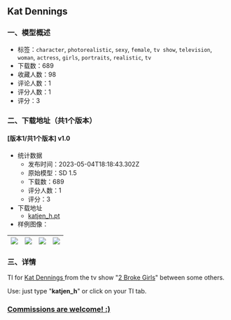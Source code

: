 ## Kat Dennings
### 一、模型概述

- 标签：`character`, `photorealistic`, `sexy`, `female`, `tv show`, `television`, `woman`, `actress`, `girls`, `portraits`, `realistic`, `tv`
- 下载数：689
- 收藏人数：98
- 评论人数：1
- 评分人数：1
- 评分：3

### 二、下载地址（共1个版本）

#### [版本1/共1个版本] v1.0

- 统计数据
  - 发布时间：2023-05-04T18:18:43.302Z
  - 原始模型：SD 1.5
  - 下载数：689
  - 评分人数：1
  - 评分：3
- 下载地址
  - [katjen_h.pt](https://civitai.com/api/download/models/58669)
- 样例图像：

| <img src="https://image.civitai.com/xG1nkqKTMzGDvpLrqFT7WA/13ce2ce9-0d63-4262-1230-81a999c0d100/width=450/638988.jpeg" /> | <img src="https://image.civitai.com/xG1nkqKTMzGDvpLrqFT7WA/1dc652a8-9ca2-4940-4104-f336505eb200/width=450/638990.jpeg" /> | <img src="https://image.civitai.com/xG1nkqKTMzGDvpLrqFT7WA/505ee962-b93f-4912-87e9-2cc2fc59c000/width=450/638993.jpeg" /> | <img src="https://image.civitai.com/xG1nkqKTMzGDvpLrqFT7WA/b0d957fe-2de8-44ec-7291-a72b1a462400/width=450/638992.jpeg" /> |
| ---- | ---- | ---- | ---- |


### 三、详情
<p>TI for <a target="_blank" rel="ugc" href="https://g.co/kgs/rVhT39">Kat Dennings </a>from the tv show "<a rel="ugc" href="https://g.co/kgs/SwvxeA">2 Broke Girls</a>" between some others.</p><p>Use: just type "<strong>katjen_h</strong>" or click on your TI tab.</p><h3><a target="_blank" rel="ugc" href="https://www.buymeacoffee.com/hazmat.ai7">Commissions are welcome! :)</a></h3>